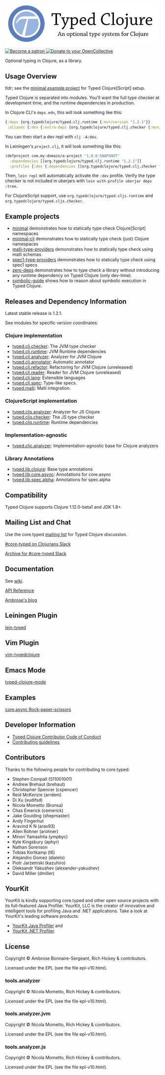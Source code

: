 <!-- DO NOT EDIT! Instead, edit `dev/resources/root-templates/README.md` and run `./script/regen-selmer.sh` -->
<div>
  <a href='https://typedclojure.org'>
    <img src="doc/images/typed-clojure-an-optional-type-system-letterbox.png"
         alt="Typed Clojure">
  </a>
</div>

<div>
  <p>
    <a href="https://www.patreon.com/ambrosebs">
      <img src="doc/images/become_a_patron_button.png"
           alt="Become a patron">
    </a>
    <a href="https://opencollective.com/typedclojure">
      <img src="doc/images/donate-to-our-collective.png"
           alt="Donate to your OpenCollective">
    </a>
  </p>
</div>

Optional typing in Clojure, as a library.

## Usage Overview

tldr; see the [minimal example project](example-projects/minimal) for Typed Clojure[Script] setup.

Typed Clojure is separated into modules. You'll want the full type checker at development
time, and the runtime dependencies in production.

In Clojure CLI's `deps.edn`, this will look something like this:

```clojure
{:deps {org.typedclojure/typed.clj.runtime {:mvn/version "1.2.1"}}
 :aliases {:dev {:extra-deps {org.typedclojure/typed.clj.checker {:mvn/version "1.2.1"}}}}}
```

You can then start a dev repl with `clj -A:dev`.

In Leiningen's `project.clj`, it will look something like this:

```clojure
(defproject com.my-domain/a-project "1.0.0-SNAPSHOT"
  :dependencies [[org.typedclojure/typed.clj.runtime "1.2.1"]]
  :profiles {:dev {:dependencies [[org.typedclojure/typed.clj.checker "1.2.1"]]}})
```

Then, `lein repl` will automatically activate the `:dev` profile. Verify the type
checker is not included in uberjars with `lein with-profile uberjar deps :tree`.

For ClojureScript support, use `org.typedclojure/typed.cljs.runtime` and `org.typedclojure/typed.cljs.checker`.

## Example projects

- [minimal](example-projects/minimal) demonstrates how to statically type check Clojure[Script] namespaces
- [minimal-clj](example-projects/minimal-clj) demonstrates how to statically type check (just) Clojure namespaces
- [malli-type-providers](example-projects/malli-type-providers) demonstrates how to statically type check using malli schemas
- [spec1-type-providers](example-projects/spec1-type-providers) demonstrates how to statically type check using spec1 specs
- [zero-deps](example-projects/zero-deps) demonstrates how to type check a library without introducing any runtime dependency on Typed Clojure (only dev-time).
- [symbolic-guide](example-projects/symbolic-guide) shows how to reason about symbolic execution in Typed Clojure.

## Releases and Dependency Information

Latest stable release is 1.2.1.

See modules for specific version coordinates:

### Clojure implementation

* [typed.clj.checker](typed/clj.checker/README.md): The JVM type checker
* [typed.clj.runtime](typed/clj.runtime/README.md): JVM Runtime dependencies
* [typed.clj.analyzer](typed/clj.analyzer/README.md): Analyzer for JVM Clojure
* [typed.clj.annotator](typed/clj.annotator/README.md): Automatic annotator
* [typed.clj.refactor](typed/clj.refactor/README.md): Refactoring for JVM Clojure (unreleased)
* [typed.clj.reader](typed/clj.reader/README.md): Reader for JVM Clojure (unreleased)
* [typed.clj.lang](typed/clj.lang/README.md): Extensible languages
* [typed.clj.spec](typed/clj.spec/README.md): Type-like specs.
* [typed.malli](typed/malli/README.md): Malli integration.

### ClojureScript implementation

* [typed.cljs.analyzer](typed/cljs.analyzer/README.md): Analyzer for JS Clojure
* [typed.cljs.checker](typed/cljs.checker/README.md): The JS type checker
* [typed.cljs.runtime](typed/cljs.runtime/README.md): Runtime dependencies

### Implementation-agnostic

* [typed.cljc.analyzer](typed/cljc.analyzer/README.md): Implementation-agnostic base for Clojure analyzers

### Library Annotations

* [typed.lib.clojure](typed/lib.clojure/README.md): Base type annotations
* [typed.lib.core.async](typed/lib.core.async/README.md): Annotations for core.async
* [typed.lib.spec.alpha](typed/lib.spec.alpha/README.md): Annotations for spec.alpha

## Compatibility

Typed Clojure supports Clojure 1.12.0-beta1 and JDK 1.8+.

## Mailing List and Chat

Use the core.typed [mailing list](https://groups.google.com/forum/?fromgroups#!forum/clojure-core-typed) for Typed Clojure discussion.

[#core-typed on Clojurians Slack](https://clojurians.slack.com/app_redirect?channel=core-typed)

[Archive for #core-typed Slack](https://clojurians.zulipchat.com/#narrow/stream/180378-slack-archive/topic/core-typed)

## Documentation

See [wiki](https://github.com/clojure/core.typed/wiki).

[API Reference](https://api.typedclojure.org/latest/typed.clj.runtime/index.html)

[Ambrose's blog](https://blog.ambrosebs.com)

## Leiningen Plugin

[lein-typed](https://github.com/frenchy64/lein-typed)

## Vim Plugin

[vim-typedclojure](https://github.com/typedclojure/vim-typedclojure)

## Emacs Mode

[typed-clojure-mode](https://github.com/typedclojure/typed-clojure-mode)

## Examples

[core.async Rock-paper-scissors](typed/lib.core.async/test/typed_test/lib/clojure/core/async/rps_async_test.clj)

## Developer Information

- [Typed Clojure Contributor Code of Conduct](CODE_OF_CONDUCT.md)
- [Contributing guidelines](CONTRIBUTING.md)

<!---
## Future work

* Equality filters for occurrence typing
* Unify AST with ClojureScript
* Namespace dependency management
* Track changes to Typed Racket
  * https://github.com/plt/racket/compare/6105ce8b2087...71d6189132ce
-->

## Contributors

Thanks to the following people for contributing to core.typed:

* Stephen Compall (S11001001)
* Andrew Brehaut (brehaut)
* Christopher Spencer (cspencer)
* Reid McKenzie (arrdem)
* Di Xu (xudifsd)
* Nicola Mometto (Bronsa)
* Chas Emerick (cemerick)
* Jake Goulding (shepmaster)
* Andy Fingerhut
* Aravind K N (arav93)
* Allen Rohner (arohner)
* Minori Yamashita (ympbyc)
* Kyle Kingsbury (aphyr)
* Nathan Sorenson
* Tobias Kortkamp (t6)
* Alejandro Gomez (dialelo)
* Piotr Jarzemski (kazuhiro)
* Oleksandr Yakushev (alexander-yakushev)
* David Miller (dmiller)

## YourKit

YourKit is kindly supporting core.typed and other open source projects with its full-featured Java Profiler.
YourKit, LLC is the creator of innovative and intelligent tools for profiling
Java and .NET applications. Take a look at YourKit's leading software products:

* <a href="https://www.yourkit.com/java/profiler/index.jsp">YourKit Java Profiler</a> and
* <a href="https://www.yourkit.com/.net/profiler/index.jsp">YourKit .NET Profiler</a>.

## License

Copyright © Ambrose Bonnaire-Sergeant, Rich Hickey & contributors.

Licensed under the EPL (see the file epl-v10.html).

### tools.analyzer

Copyright © Nicola Mometto, Rich Hickey & contributors.

Licensed under the EPL (see the file epl-v10.html).

### tools.analyzer.jvm

Copyright © Nicola Mometto, Rich Hickey & contributors.

Licensed under the EPL (see the file epl-v10.html).

### tools.analyzer.js

Copyright © Nicola Mometto, Rich Hickey & contributors.

Licensed under the EPL (see the file epl-v10.html).
